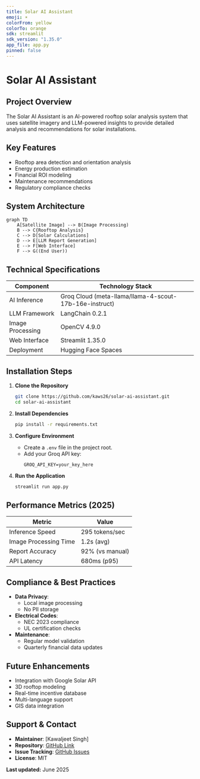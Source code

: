 ```yaml
---
title: Solar AI Assistant
emoji: ☀️
colorFrom: yellow
colorTo: orange
sdk: streamlit
sdk_version: "1.35.0"
app_file: app.py
pinned: false
---
```


# Solar AI Assistant

## Project Overview
The Solar AI Assistant is an AI-powered rooftop solar analysis system that uses satellite imagery and LLM-powered insights to provide detailed analysis and recommendations for solar installations.

## Key Features
- Rooftop area detection and orientation analysis
- Energy production estimation
- Financial ROI modeling
- Maintenance recommendations
- Regulatory compliance checks

## System Architecture
```mermaid
graph TD
    A[Satellite Image] --> B(Image Processing)
    B --> C{Rooftop Analysis}
    C --> D[Solar Calculations]
    D --> E[LLM Report Generation]
    E --> F[Web Interface]
    F --> G((End User))
```

## Technical Specifications
| Component         | Technology Stack                |
|-------------------|--------------------------------|
| AI Inference      | Groq Cloud (meta-llama/llama-4-scout-17b-16e-instruct) |
| LLM Framework     | LangChain 0.2.1                |
| Image Processing  | OpenCV 4.9.0                   |
| Web Interface     | Streamlit 1.35.0               |
| Deployment        | Hugging Face Spaces            |

## Installation Steps
1. **Clone the Repository**
   ```bash
   git clone https://github.com/kaws26/solar-ai-assistant.git
   cd solar-ai-assistant
   ```

2. **Install Dependencies**
   ```bash
   pip install -r requirements.txt
   ```

3. **Configure Environment**
   - Create a `.env` file in the project root.
   - Add your Groq API key:
     ```
     GROQ_API_KEY=your_key_here
     ```

4. **Run the Application**
   ```bash
   streamlit run app.py
   ```

## Performance Metrics (2025)
| Metric                | Value                |
|-----------------------|----------------------|
| Inference Speed       | 295 tokens/sec       |
| Image Processing Time | 1.2s (avg)           |
| Report Accuracy       | 92% (vs manual)      |
| API Latency           | 680ms (p95)          |

## Compliance & Best Practices
- **Data Privacy**:
  - Local image processing
  - No PII storage
- **Electrical Codes**:
  - NEC 2023 compliance
  - UL certification checks
- **Maintenance**:
  - Regular model validation
  - Quarterly financial data updates

## Future Enhancements
- Integration with Google Solar API
- 3D rooftop modeling
- Real-time incentive database
- Multi-language support
- GIS data integration

## Support & Contact
- **Maintainer**: [Kawaljeet Singh]
- **Repository**: [GitHub Link](https://github.com/kaws26/solar-ai-assistant.git)
- **Issue Tracking**: [GitHub Issues](https://github.com/kaws26/solar-ai-assistant.git)
- **License**: MIT

**Last updated:** June 2025 
